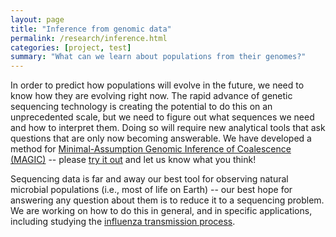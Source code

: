 ```yaml
---
layout: page
title: "Inference from genomic data"
permalink: /research/inference.html
categories: [project, test]
summary: "What can we learn about populations from their genomes?"
---
```


In order to predict how populations will evolve in the future, we need to know how they are evolving right now.
The rapid advance of genetic sequencing technology is creating the potential to do this on an unprecedented scale,
but we need to figure out what sequences we need and how to interpret them. 
Doing so will require new analytical tools that ask questions that are only now becoming answerable.
We have developed a method for [Minimal-Assumption Genomic Inference of Coalescence (MAGIC)](http://biorxiv.org/content/early/2016/10/31/084459) -- 
please [try it out](https://github.com/weissmanlab/magic-beta) and let us know what you think!

Sequencing data is far and away our best tool for observing natural microbial populations
(i.e., most of life on Earth) -- our best hope for answering any question about them is
to reduce it to a sequencing problem. We are working on how to do this in general,
and in specific applications, including studying the 
[influenza transmission process](http://biorxiv.org/content/early/2017/01/19/101790).
